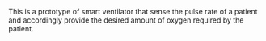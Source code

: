 This is a prototype of smart ventilator that sense the pulse rate of a patient and accordingly provide the desired amount of oxygen required by the patient.
